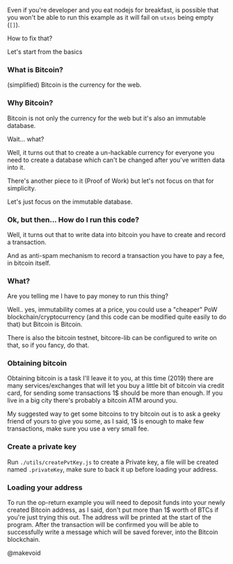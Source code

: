 Even if you're developer and you eat nodejs for breakfast, is possible that you won't be able to run this example as it will fail on `utxos` being empty (`[]`). 

How to fix that?

Let's start from the basics

### What is Bitcoin?

(simplified) Bitcoin is the currency for the web. 

### Why Bitcoin?

Bitcoin is not only the currency for the web but it's also an immutable database.

Wait... what?

Well, it turns out that to create a un-hackable currency for everyone you need to create a database which can't be changed after you've written data into it.

There's another piece to it (Proof of Work) but let's not focus on that for simplicity.

Let's just focus on the immutable database.

### Ok, but then... How do I run this code?

Well, it turns out that to write data into bitcoin you have to create and record a transaction. 

And as anti-spam mechanism to record a transaction you have to pay a fee, in bitcoin itself.

### What?

Are you telling me I have to pay money to run this thing?

Well.. yes, immutability comes at a price, you could use a "cheaper" PoW blockchain/cryptocurrency (and this code can be modified quite easily to do that) but Bitcoin is Bitcoin.

There is also the bitcoin testnet, bitcore-lib can be configured to write on that, so if you fancy, do that.

### Obtaining bitcoin

Obtaining bitcoin is a task I'll leave it to you, at this time (2019) there are many services/exchanges that will let you buy a little bit of bitcoin via credit card, for sending some transactions 1$ should be more than enough. If you live in a big city there's probably a bitcoin ATM around you. 

My suggested way to get some bitcoins to try bitcoin out is to ask a geeky friend of yours to give you some, as I said, 1$ is enough to make few transactions, make sure you use a very small fee.

### Create a private key

Run `./utils/createPvtKey.js` to create a Private key, a file will be created named `.privateKey`, make sure to back it up before loading your address.

### Loading your address

To run the op-return example you will need to deposit funds into your newly created Bitcoin address, as I said, don't put more than 1$ worth of BTCs if you're just trying this out. 
The address will be printed at the start of the program.
After the transaction will be confirmed you will be able to successfully write a message which will be saved forever, into the Bitcoin blockchain.


@makevoid
